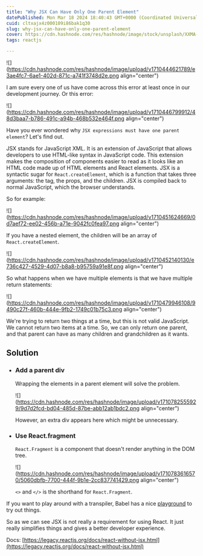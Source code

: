 ```yaml
---
title: "Why JSX Can Have Only One Parent Element"
datePublished: Mon Mar 18 2024 18:40:43 GMT+0000 (Coordinated Universal Time)
cuid: cltxajx4z000109i86bak1q30
slug: why-jsx-can-have-only-one-parent-element
cover: https://cdn.hashnode.com/res/hashnode/image/stock/unsplash/XXMA-8fBB-g/upload/0f345cd618cfbc6ec81ba5b861b5cbe1.jpeg
tags: reactjs

---
```


![](https://cdn.hashnode.com/res/hashnode/image/upload/v1710444621789/e3ae4fc7-6ae1-402d-871c-a741f3748d2e.png align="center")

I am sure every one of us have come across this error at least once in our development journey. Or this error:

![](https://cdn.hashnode.com/res/hashnode/image/upload/v1710446799912/48d3baa7-b786-491c-a94b-468b532e464f.png align="center")

Have you ever wondered why `JSX expressions must have one parent element`? Let's find out.

JSX stands for JavaScript XML. It is an extension of JavaScript that allows developers to use HTML-like syntax in JavaScript code. This extension makes the composition of components easier to read as it looks like an HTML code made up of HTML elements and React elements. JSX is a syntactic sugar for `React.createElement`, which is a function that takes three arguments: the tag, the props, and the children. JSX is compiled back to normal JavaScript, which the browser understands.

So for example:

![](https://cdn.hashnode.com/res/hashnode/image/upload/v1710451624669/0d7aef72-ee02-456b-a71e-9042fc0fea97.png align="center")

If you have a nested element, the children will be an array of `React.createElement`.

![](https://cdn.hashnode.com/res/hashnode/image/upload/v1710452140130/e736c427-4529-4d07-b8a8-b95759a91e8f.png align="center")

So what happens when we have multiple elements is that we have multiple return statements:

![](https://cdn.hashnode.com/res/hashnode/image/upload/v1710479946108/9490c27f-460b-444e-9fb2-1749c01b75c3.png align="center")

We're trying to return two things at a time, but this is not valid JavaScript. We cannot return two items at a time. So, we can only return one parent, and that parent can have as many children and grandchildren as it wants.

## Solution

* ### Add a parent div
    
    Wrapping the elements in a parent element will solve the problem.
    
    ![](https://cdn.hashnode.com/res/hashnode/image/upload/v1710782555929/9d7d2fcd-bd04-485d-87be-abb12ab1bdc2.png align="center")
    
    However, an extra div appears here which might be unnecessary.
    
* ### Use React.fragment
    
    `React.Fragment` is a component that doesn't render anything in the DOM tree.
    
    ![](https://cdn.hashnode.com/res/hashnode/image/upload/v1710783616570/5060dbfb-7700-444f-9b1e-2cc837741429.png align="center")
    
    `<>` and `</>` is the shorthand for `React.Fragment`.
    

If you want to play around with a transpiler, Babel has a nice [playground](https://babeljs.io/repl) to try out things.

So as we can see JSX is not really a requirement for using React. It just really simplifies things and gives a better developer experience.

Docs: [https://legacy.reactjs.org/docs/react-without-jsx.html](https://legacy.reactjs.org/docs/react-without-jsx.html)